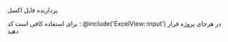 پردازنده فایل اکسل 

برای استفاده کافی است کد : @include('ExcelView::input') در هرجای پروژه قرار دهید

